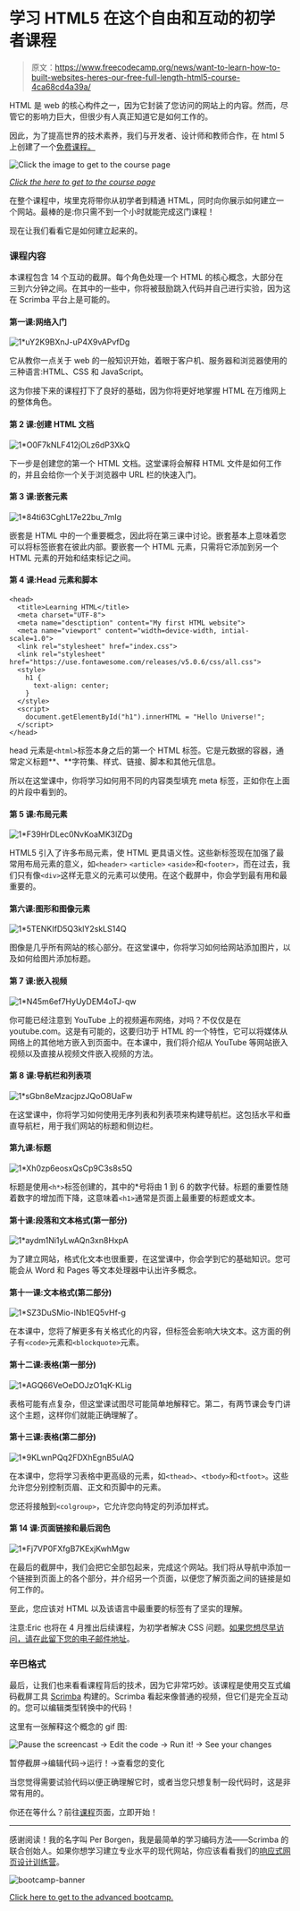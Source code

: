 # 学习 HTML5 在这个自由和互动的初学者课程

> 原文：<https://www.freecodecamp.org/news/want-to-learn-how-to-built-websites-heres-our-free-full-length-html5-course-4ca68cd4a39a/>

HTML 是 web 的核心构件之一，因为它封装了您访问的网站上的内容。然而，尽管它的影响力巨大，但很少有人真正知道它是如何工作的。

因此，为了提高世界的技术素养，我们与开发者、设计师和教师合作，在 html 5 上创建了一个[免费课程。](https://scrimba.com/g/ghtml?utm_source=freecodecamp.org&utm_medium=referral&utm_campaign=ghtml_launch_article)

![Click the image to get to the course page](img/43429808a926b928a67f6dadcd78b455.png)

*[*Click the* here *to get to the course page*](https://scrimba.com/g/ghtml?utm_source=freecodecamp.org&utm_medium=referral&utm_campaign=ghtml_launch_article)*

在整个课程中，埃里克将带你从初学者到精通 HTML，同时向你展示如何建立一个网站。最棒的是:你只需不到一个小时就能完成这门课程！

现在让我们看看它是如何建立起来的。

### 课程内容

本课程包含 14 个互动的截屏。每个角色处理一个 HTML 的核心概念，大部分在三到六分钟之间。在其中的一些中，你将被鼓励跳入代码并自己进行实验，因为这在 Scrimba 平台上是可能的。

#### 第一课:网络入门

![1*uY2K9BXnJ-uP4X9vAPvfDg](img/f8f0654d94b8677fed1b831dda9c3716.png)

它从教你一点关于 web 的一般知识开始，着眼于客户机、服务器和浏览器使用的三种语言:HTML、CSS 和 JavaScript。

这为你接下来的课程打下了良好的基础，因为你将更好地掌握 HTML 在万维网上的整体角色。

#### 第 2 课:创建 HTML 文档

![1*O0F7kNLF412jOLz6dP3XkQ](img/2389690cec9ed15f2725d742afc902e6.png)

下一步是创建您的第一个 HTML 文档。这堂课将会解释 HTML 文件是如何工作的，并且会给你一个关于浏览器中 URL 栏的快速入门。

#### 第 3 课:嵌套元素

![1*84ti63CghL17e22bu_7mIg](img/f99261c049be0e6e03bbc387f28c3b81.png)

嵌套是 HTML 中的一个重要概念，因此将在第三课中讨论。嵌套基本上意味着您可以将标签嵌套在彼此内部。要嵌套一个 HTML 元素，只需将它添加到另一个 HTML 元素的开始和结束标记之间。

#### 第 4 课:Head 元素和脚本

```
<head>  
  <title>Learning HTML</title>  
  <meta charset="UTF-8">  
  <meta name="desctiption" content="My first HTML website">  
  <meta name="viewport" content="width=device-width, intial-scale=1.0">  
  <link rel="stylesheet" href="index.css">  
  <link rel="stylesheet" href="https://use.fontawesome.com/releases/v5.0.6/css/all.css">  
  <style>  
    h1 {  
      text-align: center;  
    }  
  </style>  
  <script>  
    document.getElementById("h1").innerHTML = "Hello Universe!";  
  </script>  
</head> 
```

head 元素是`<html>`标签本身之后的第一个 HTML 标签。它是元数据的容器，通常定义标题**、**字符集、样式、链接、脚本和其他元信息。

所以在这堂课中，你将学习如何用不同的内容类型填充 meta 标签，正如你在上面的片段中看到的。

#### 第 5 课:布局元素

![1*F39HrDLec0NvKoaMK3lZDg](img/b393d1bd2647e384eda7a97e2ee6d301.png)

HTML5 引入了许多布局元素，使 HTML 更具语义性。这些新标签现在加强了最常用布局元素的意义，如`<header>` `<article>` `<aside>`和`<footer>`，而在过去，我们只有像`<div>`这样无意义的元素可以使用。在这个截屏中，你会学到最有用和最重要的。

#### 第六课:图形和图像元素

![1*5TENKIfD5Q3klY2skLS14Q](img/693a8ba0880c50d752df8eedff385a6e.png)

图像是几乎所有网站的核心部分。在这堂课中，你将学习如何给网站添加图片，以及如何给图片添加标题。

#### 第 7 课:嵌入视频

![1*N45m6ef7HyUyDEM4oTJ-qw](img/740ebda4ca1a0b3703180d1f222a7408.png)

你可能已经注意到 YouTube 上的视频遍布网络，对吗？不仅仅是在 youtube.com。这是有可能的，这要归功于 HTML 的一个特性，它可以将媒体从网络上的其他地方嵌入到页面中。在本课中，我们将介绍从 YouTube 等网站嵌入视频以及直接从视频文件嵌入视频的方法。

#### 第 8 课:导航栏和列表项

![1*sGbn8eMzacjpzJQoO8UaFw](img/cf96f18677af364d4bfdebf0cb12883d.png)

在这堂课中，你将学习如何使用无序列表和列表项来构建导航栏。这包括水平和垂直导航栏，用于我们网站的标题和侧边栏。

#### 第九课:标题

![1*Xh0zp6eosxQsCp9C3s8s5Q](img/e22d8f0cba0f2bbf3975e4f7ef5a21b7.png)

标题是使用`<h*>`标签创建的，其中的*号将由 1 到 6 的数字代替。标题的重要性随着数字的增加而下降，这意味着`<h1>`通常是页面上最重要的标题或文本。

#### 第十课:段落和文本格式(第一部分)

![1*aydm1Ni1yLwAQn3xn8HxpA](img/d4c2b80b645cd2ab705cf2c4af15e62c.png)

为了建立网站，格式化文本也很重要，在这堂课中，你会学到它的基础知识。您可能会从 Word 和 Pages 等文本处理器中认出许多概念。

#### 第十一课:文本格式(第二部分)

![1*SZ3DuSMio-lNb1EQ5vHf-g](img/9acae62be34b3b55e1188c7ebcf03f85.png)

在本课中，您将了解更多有关格式化的内容，但标签会影响大块文本。这方面的例子有`<code>`元素和`<blockquote>`元素。

#### 第十二课:表格(第一部分)

![1*AGQ66VeOeDOJzO1qK-KLig](img/fe8ef4e0629ecdb52274e4e07145aea0.png)

表格可能有点复杂，但这堂课试图尽可能简单地解释它。第二，有两节课会专门讲这个主题，这样你们就能正确理解了。

#### 第十三课:表格(第二部分)

![1*9KLwnPQq2FDXhEgnB5ulAQ](img/e5311561978e82407a0c1abbee1323aa.png)

在本课中，您将学习表格中更高级的元素，如`<thead>`、`<tbody>`和`<tfoot>`。这些允许您分别控制页眉、正文和页脚中的元素。

您还将接触到`<colgroup>`，它允许您向特定的列添加样式。

#### 第 14 课:页面链接和最后润色

![1*Fj7VP0FXfgB7KExjKwhMgw](img/9930d9cabde56f7901a5e1c81c701a21.png)

在最后的截屏中，我们会把它全部包起来，完成这个网站。我们将从导航中添加一个链接到页面上的各个部分，并介绍另一个页面，以便您了解页面之间的链接是如何工作的。

至此，您应该对 HTML 以及该语言中最重要的标签有了坚实的理解。

注意:Eric 也将在 4 月推出后续课程，为初学者解决 CSS 问题。[如果您想尽早访问，请在此留下您的电子邮件地址](http://eepurl.com/dpcHV5)。

### 辛巴格式

最后，让我们也来看看课程背后的技术，因为它非常巧妙。该课程是使用交互式编码截屏工具 [Scrimba](https://scrimba.com) 构建的。Scrimba 看起来像普通的视频，但它们是完全互动的。您可以编辑类型转换中的代码！

这里有一张解释这个概念的 gif 图:

![Pause the screencast → Edit the code → Run it! → See your changes](img/4d9be34db1b66ad99715f5013877388c.png)

暂停截屏→编辑代码→运行！→查看您的变化

当您觉得需要试验代码以便正确理解它时，或者当您只想复制一段代码时，这是非常有用的。

你还在等什么？前往[课程](https://scrimba.com/g/ghtml?utm_source=freecodecamp.org&utm_medium=referral&utm_campaign=ghtml_launch_article)页面，立即开始！

* * *

感谢阅读！我的名字叫 Per Borgen，我是最简单的学习编码方法——Scrimba 的联合创始人。如果你想学习建立专业水平的现代网站，你应该看看我们的[响应式网页设计训练营](https://scrimba.com/g/gresponsive?utm_source=freecodecamp.org&utm_medium=referral&utm_campaign=ghtml_launch_article)。

![bootcamp-banner](img/d73d65bd22f73ba9a8d9d2e0e8942cf3.png)

[Click here to get to the advanced bootcamp.](https://scrimba.com/g/gresponsive?utm_source=freecodecamp.org&utm_medium=referral&utm_campaign=ghtml_launch_article)